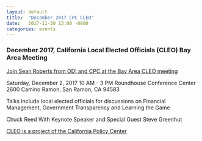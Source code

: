 ```yaml
---
layout: default
title:  "December 2017 CPC CLEO"
date:   2017-11-30 13:00 -0800
categories: events
---
```

### December 2017, California Local Elected Officials (CLEO) Bay Area Meeting
<a href="https://calocalelectedofficials.org/" target="_blank">
Join Sean Roberts from ODI and CPC at the Bay Area CLEO meeting</a>

Saturday, December 2, 2017 10 AM - 3 PM
Roundhouse Conference Center
2600 Camino Ramon, San Ramon, CA 94583

Talks include local elected officials for discussions on
Financial Management, Government Transparency and
Learning the Game

Chuck Reed With Keynote Speaker
and Special Guest Steve Greenhut

<a href="http://californiapolicycenter.org/" target="_blank">
CLEO is a project of the California Policy Center</a>
